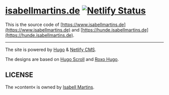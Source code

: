 # [isabellmartins.de](https://www.isabellmartins.de) [![Netlify Status](https://api.netlify.com/api/v1/badges/492fba9d-d5e3-4fb3-a35f-65b3ecf218cc/deploy-status)](https://app.netlify.com/sites/agitated-euclid-60fa30/deploys)

This is the source code of [https://www.isabellmartins.de](https://www.isabellmartins.de) and [https://hunde.isabellmartins.de](https://hunde.isabellmartins.de).

-----

The site is powered by [Hugo](https://gohugo.io/) & [Netlify CMS](https://www.netlifycms.org/).

The designs are based on [Hugo Scroll](https://themes.gohugo.io/hugo-scroll/) and [Roxo Hugo](https://themes.gohugo.io/roxo-hugo/).

## LICENSE

The »content« is owned by [Isabell Martins](https://www.isabellmartins.de).
